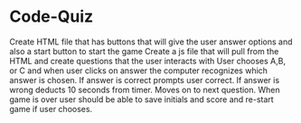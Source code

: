 # Code-Quiz
Create HTML file that has buttons that will give the user answer options and also a start button to start the game
Create a js file that will pull from the HTML and create questions that the user interacts with
User chooses A,B, or C and when user clicks on answer the computer recognizes which answer is chosen. 
If answer is correct prompts user correct. If answer is wrong deducts 10 seconds from timer. Moves on to next question. 
When game is over user should be able to save initials and score and re-start game if user chooses. 
